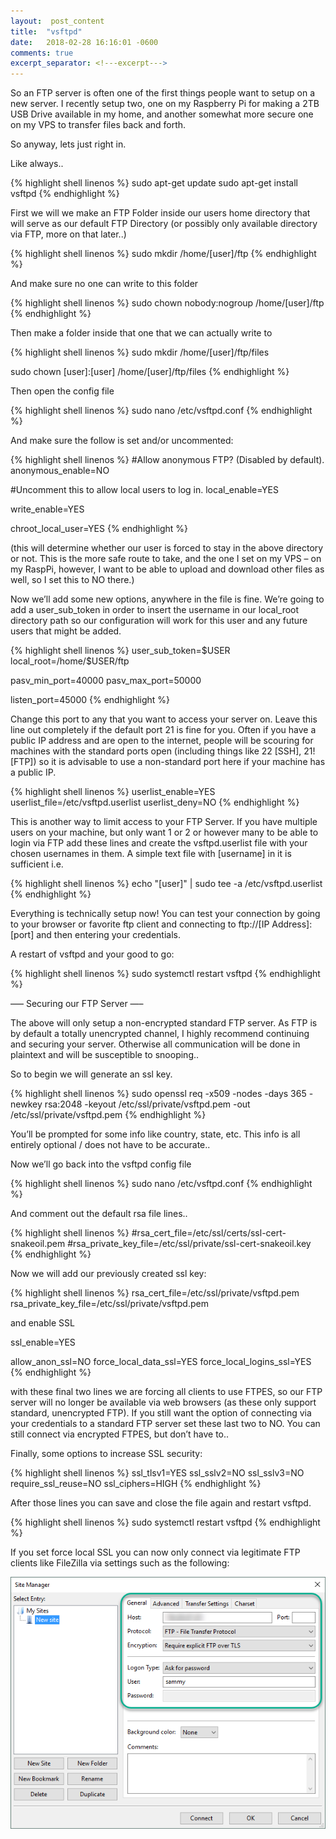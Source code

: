 ```yaml
---
layout:  post_content
title:  "vsftpd"
date:   2018-02-28 16:16:01 -0600
comments: true
excerpt_separator: <!---excerpt--->
---
```


So an FTP server is often one of the first things people want to setup on a new server. I recently setup two, one on my Raspberry Pi for making a 2TB USB Drive available in my home, and another somewhat more secure one on my VPS to transfer files back and forth.
<!---excerpt--->
So anyway, lets just right in.

Like always..

<div class="codeblok">{% highlight shell linenos %}
sudo apt-get update
sudo apt-get install vsftpd
{% endhighlight %}</div>

First we will we make an FTP Folder inside our users home directory that will serve as our default FTP Directory (or possibly only available directory via FTP, more on that later..)

<div class="codeblok">{% highlight shell linenos %}
sudo mkdir /home/[user]/ftp
{% endhighlight %}</div>

And make sure no one can write to this folder

<div class="codeblok">{% highlight shell linenos %}
sudo chown nobody:nogroup /home/[user]/ftp
{% endhighlight %}</div>

Then make a folder inside that one that we can actually write to

<div class="codeblok">{% highlight shell linenos %}
sudo mkdir /home/[user]/ftp/files

sudo chown [user]:[user] /home/[user]/ftp/files
{% endhighlight %}</div>

Then open the config file

<div class="codeblok">{% highlight shell linenos %}
sudo nano /etc/vsftpd.conf
{% endhighlight %}</div>

And make sure the follow is set and/or uncommented:

<div class="codeblok">{% highlight shell linenos %}
#Allow anonymous FTP? (Disabled by default).
anonymous_enable=NO

#Uncomment this to allow local users to log in.
local_enable=YES

write_enable=YES

chroot_local_user=YES
{% endhighlight %}</div>

(this will determine whether our user is forced to stay in the above directory or not. This is the more safe route to take, and the one I set on my VPS – on my RaspPi, however, I want to be able to upload and download other files as well, so I set this to NO there.)

Now we’ll add some new options, anywhere in the file is fine. We’re going to add a user_sub_token in order to insert the username in our local_root directory path so our configuration will work for this user and any future users that might be added.

<div class="codeblok">{% highlight shell linenos %}
user_sub_token=$USER
local_root=/home/$USER/ftp

pasv_min_port=40000
pasv_max_port=50000

listen_port=45000
{% endhighlight %}</div>

Change this port to any that you want to access your server on. Leave this line out completely if the default port 21 is fine for you. Often if you have a public IP address and are open to the internet, people will be scouring for machines with the standard ports open (including things like 22 [SSH], 21! [FTP]) so it is advisable to use a non-standard port here if your machine has a public IP.

<div class="codeblok">{% highlight shell linenos %}
userlist_enable=YES
userlist_file=/etc/vsftpd.userlist
userlist_deny=NO
{% endhighlight %}</div>

This is another way to limit access to your FTP Server. If you have multiple users on your machine, but only want 1 or 2 or however many to be able to login via FTP add these lines and create the vsftpd.userlist file with your chosen usernames in them. A simple text file with [username] in it is sufficient i.e.

<div class="codeblok">{% highlight shell linenos %}
echo "[user]" | sudo tee -a /etc/vsftpd.userlist
{% endhighlight %}</div>

Everything is technically setup now! You can test your connection by going to your browser or favorite ftp client and connecting to ftp://[IP Address]:[port] and then entering your credentials.

A restart of vsftpd and your good to go:

<div class="codeblok">{% highlight shell linenos %}
sudo systemctl restart vsftpd
{% endhighlight %}</div>

—– Securing our FTP Server —–

The above will only setup a non-encrypted standard FTP server. As FTP is by default a totally unencrypted channel, I highly recommend continuing and securing your server. Otherwise all communication will be done in plaintext and will be susceptible to snooping..

So to begin we will generate an ssl key.

<div class="codeblok">{% highlight shell linenos %}
sudo openssl req -x509 -nodes -days 365 -newkey rsa:2048 -keyout /etc/ssl/private/vsftpd.pem -out /etc/ssl/private/vsftpd.pem
{% endhighlight %}</div>

You’ll be prompted for some info like country, state, etc. This info is all entirely optional / does not have to be accurate..

Now we’ll go back into the vsftpd config file

<div class="codeblok">{% highlight shell linenos %}
sudo nano /etc/vsftpd.conf
{% endhighlight %}</div>

And comment out the default rsa file lines..

<div class="codeblok">{% highlight shell linenos %}
#rsa_cert_file=/etc/ssl/certs/ssl-cert-snakeoil.pem
#rsa_private_key_file=/etc/ssl/private/ssl-cert-snakeoil.key
{% endhighlight %}</div>

Now we will add our previously created ssl key:

<div class="codeblok">{% highlight shell linenos %}
rsa_cert_file=/etc/ssl/private/vsftpd.pem
rsa_private_key_file=/etc/ssl/private/vsftpd.pem

and enable SSL

ssl_enable=YES

allow_anon_ssl=NO
force_local_data_ssl=YES
force_local_logins_ssl=YES
{% endhighlight %}</div>

with these final two lines we are forcing all clients to use FTPES, so our FTP server will no longer be available via web browsers (as these only support standard, unencrypted FTP). If you still want the option of connecting via your credentials to a standard FTP server set these last two to NO. You can still connect via encrypted FTPES, but don’t have to..

Finally, some options to increase SSL security:

<div class="codeblok">{% highlight shell linenos %}
ssl_tlsv1=YES
ssl_sslv2=NO
ssl_sslv3=NO
require_ssl_reuse=NO
ssl_ciphers=HIGH
{% endhighlight %}</div>

After those lines you can save and close the file again and restart vsftpd.

<div class="codeblok">{% highlight shell linenos %}
sudo systemctl restart vsftpd
{% endhighlight %}</div>

If you set force local SSL you can now only connect via legitimate FTP clients like FileZilla via settings such as the following:

<img src="../assets/img/vsftpd_settings.png" class="imgshadow">
